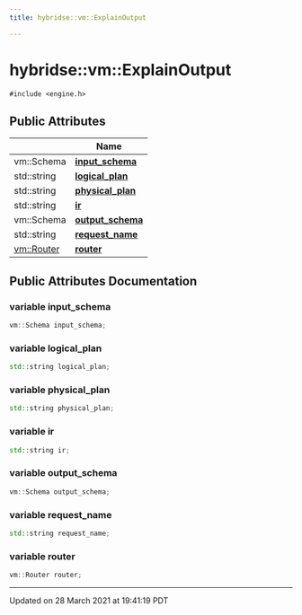 ```yaml
---
title: hybridse::vm::ExplainOutput

---
```


# hybridse::vm::ExplainOutput




`#include <engine.h>`

## Public Attributes

|                | Name           |
| -------------- | -------------- |
| vm::Schema | **[input_schema](/hybridse/usage/api/markdown/Classes/structhybridse_1_1vm_1_1_explain_output.md#variable-input_schema)**  |
| std::string | **[logical_plan](/hybridse/usage/api/markdown/Classes/structhybridse_1_1vm_1_1_explain_output.md#variable-logical_plan)**  |
| std::string | **[physical_plan](/hybridse/usage/api/markdown/Classes/structhybridse_1_1vm_1_1_explain_output.md#variable-physical_plan)**  |
| std::string | **[ir](/hybridse/usage/api/markdown/Classes/structhybridse_1_1vm_1_1_explain_output.md#variable-ir)**  |
| vm::Schema | **[output_schema](/hybridse/usage/api/markdown/Classes/structhybridse_1_1vm_1_1_explain_output.md#variable-output_schema)**  |
| std::string | **[request_name](/hybridse/usage/api/markdown/Classes/structhybridse_1_1vm_1_1_explain_output.md#variable-request_name)**  |
| [vm::Router](/hybridse/usage/api/markdown/Classes/classhybridse_1_1vm_1_1_router.md) | **[router](/hybridse/usage/api/markdown/Classes/structhybridse_1_1vm_1_1_explain_output.md#variable-router)**  |

## Public Attributes Documentation

### variable input_schema

```cpp
vm::Schema input_schema;
```


### variable logical_plan

```cpp
std::string logical_plan;
```


### variable physical_plan

```cpp
std::string physical_plan;
```


### variable ir

```cpp
std::string ir;
```


### variable output_schema

```cpp
vm::Schema output_schema;
```


### variable request_name

```cpp
std::string request_name;
```


### variable router

```cpp
vm::Router router;
```


-------------------------------

Updated on 28 March 2021 at 19:41:19 PDT